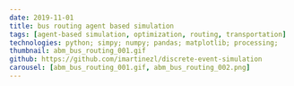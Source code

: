 ```yaml
---
date: 2019-11-01
title: bus routing agent based simulation
tags: [agent-based simulation, optimization, routing, transportation]
technologies: python; simpy; numpy; pandas; matplotlib; processing;
thumbnail: abm_bus_routing_001.gif
github: https://github.com/imartinezl/discrete-event-simulation
carousel: [abm_bus_routing_001.gif, abm_bus_routing_002.png]
---
```

